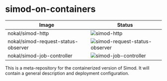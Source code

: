 # simod-on-containers

| Image                               | Status                                                                                                                                                |
|-------------------------------------|-------------------------------------------------------------------------------------------------------------------------------------------------------|
| nokal/simod-http                    | ![simod-http](https://github.com/AutomatedProcessImprovement/simod-http/actions/workflows/simod-http-build.yaml/badge.svg)                            |
| nokal/simod-request-status-observer | ![simod-request-status-observer](https://github.com/AutomatedProcessImprovement/simod-request-status-observer/actions/workflows/build.yaml/badge.svg) |
| nokal/simod-job-controller          | ![simod-job-controller](https://github.com/AutomatedProcessImprovement/simod-job-controller/actions/workflows/build.yaml/badge.svg)                   |


This is a meta-repository for the containerized version of Simod. It will contain a general description and deployment configuration.